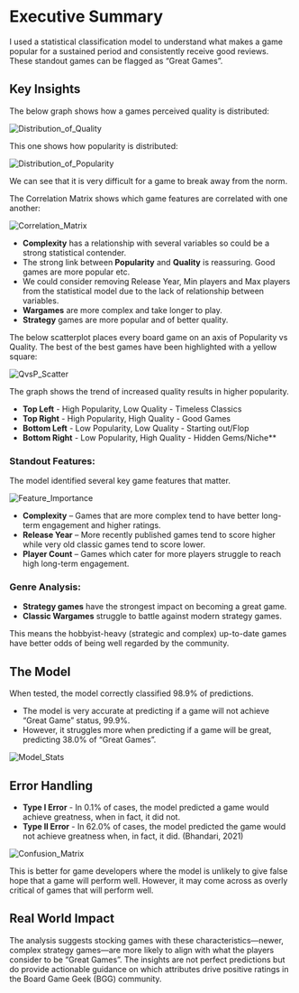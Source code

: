 
# Executive Summary

I used a statistical classification model to understand what makes a game popular for a sustained period and consistently receive good reviews. These standout games can be flagged as “Great Games”.

## Key Insights

The below graph shows how a games perceived quality is distributed:

![Distribution_of_Quality](../images/Distribution_of_Quality.png)

This one shows how popularity is distributed:

![Distribution_of_Popularity](../images/Distribution_of_Popularity.png)

We can see that it is very difficult for a game to break away from the norm.

The Correlation Matrix shows which game features are correlated with one another:

![Correlation_Matrix](../images/Correlation_Matrix.png)

- **Complexity** has a relationship with several variables so could be a strong statistical contender.
- The strong link between **Popularity** and **Quality** is reassuring. Good games are more popular etc.
- We could consider removing Release Year, Min players and Max players from the statistical model due to the lack of relationship between variables.
- **Wargames** are more complex and take longer to play.
- **Strategy** games are more popular and of better quality.

The below scatterplot places every board game on an axis of Popularity vs Quality. The best of the best games have been highlighted with a yellow square:

![QvsP_Scatter](../images/QvsP_Scatter.png)

The graph shows the trend of increased quality results in higher popularity.

- **Top Left** - High Popularity, Low Quality - Timeless Classics
- **Top Right** - High Popularity, High Quality - Good Games
- **Bottom Left** - Low Popularity, Low Quality - Starting out/Flop
- **Bottom Right** - Low Popularity, High Quality - Hidden Gems/Niche**

### Standout Features:

The model identified several key game features that matter.

![Feature_Importance](../images/Feature_Importance.png)

- **Complexity** – Games that are more complex tend to have better long-term engagement and higher ratings.
- **Release Year** – More recently published games tend to score higher while very old classic games tend to score lower.
- **Player Count** – Games which cater for more players struggle to reach high long-term engagement.

### Genre Analysis:
- **Strategy games** have the strongest impact on becoming a great game.
- **Classic Wargames** struggle to battle against modern strategy games.

This means the hobbyist-heavy (strategic and complex) up-to-date games have better odds of being well regarded by the community.

## The Model

When tested, the model correctly classified 98.9% of predictions.
- The model is very accurate at predicting if a game will not achieve “Great Game” status, 99.9%.
- However, it struggles more when predicting if a game will be great, predicting 38.0% of “Great Games”.

![Model_Stats](../images/Model_Stats.png)

## Error Handling

- **Type I Error** - In 0.1% of cases, the model predicted a game would achieve greatness, when in fact, it did not.
- **Type II Error** - In 62.0% of cases, the model predicted the game would not achieve greatness when, in fact, it did. (Bhandari, 2021)

![Confusion_Matrix](../images/Confusion_Matrix.png)

This is better for game developers where the model is unlikely to give false hope that a game will perform well. However, it may come across as overly critical of games that will perform well.

## Real World Impact

The analysis suggests stocking games with these characteristics—newer, complex strategy games—are more likely to align with what the players consider to be “Great Games”. The insights are not perfect predictions but do provide actionable guidance on which attributes drive positive ratings in the Board Game Geek (BGG) community.
